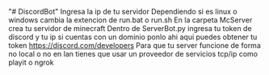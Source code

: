 "# DiscordBot" 
Ingresa la ip de tu servidor
Dependiendo si es linux o windows cambia la extencion de run.bat o run.sh
En la carpeta McServer crea tu servidor de minecraft
Dentro de ServerBot.py ingresa tu token de discord y tu ip si cuentas con un dominio ponlo ahi 
aqui puedes obtener tu token https://discord.com/developers
Para que tu server funcione de forma no local o no en lan tienes que usar un proveedor de servicios tcp/ip como playit o ngrok
